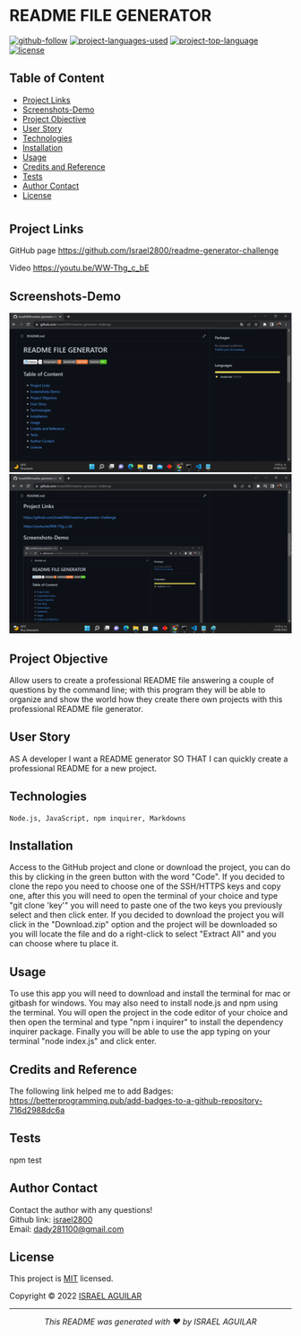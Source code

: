  
  # README FILE GENERATOR

  [![github-follow](https://img.shields.io/github/followers/israel2800?label=Follow&logoColor=blue&style=social)](https://github.com/israel2800)
  [![project-languages-used](https://img.shields.io/github/languages/count/israel2800/readme-generator-challenge?color=important)](https://github.com/israel2800/readme-generator-challenge)
  [![project-top-language](https://img.shields.io/github/languages/top/israel2800/readme-generator-challenge?color=orange)](https://github.com/israel2800/readme-generator-challenge)
  [![license](https://img.shields.io/badge/License-MIT-brightgreen.svg)](https://choosealicense.com/licenses/mit/)

  ## Table of Content
  * [ Project Links ](#Project-Links)
  * [ Screenshots-Demo ](#Screenshots)
  * [ Project Objective ](#Project-Objective)
  * [ User Story ](#User-Story)
  * [ Technologies ](#Technologies)
  * [ Installation ](#Installation)
  * [ Usage ](#Usage)
  * [ Credits and Reference ](#Credits-and-Reference)
  * [ Tests ](#Tests)
  * [ Author Contact ](#Author-Contact)
  * [ License ](#License)
  #

  ##  Project Links
  
  GitHub page
  https://github.com/Israel2800/readme-generator-challenge<br>
  
  Video
  https://youtu.be/WW-Thg_c_bE

  ## Screenshots-Demo
  
  ![Screenshot of the README file generated.](Develop/images/screenshot-1.png)
  ![Screenshot of the README file generated.](Develop/images/screenshot-2.png)
  
  ## Project Objective
  Allow users to create a professional README file answering a couple of questions by the command line; with this program they will be able to organize and show the world how they create there own projects with this professional README file generator. 
  
  ## User Story
  AS A developer I want a README generator SO THAT I can quickly create a professional README for a new project.

  ## Technologies 
  ```
  Node.js, JavaScript, npm inquirer, Markdowns
  ```
  
  ## Installation
  Access to the GitHub project and clone or download the project, you can do this by clicking in the green button with the word "Code". If you decided to clone the repo you need to choose one of the SSH/HTTPS keys and copy one, after this you will need to open the terminal of your choice and type "git clone 'key'" you will need to paste one of the two keys you previously select and then click enter. If you decided to download the project you will click in the "Download.zip" option and the project will be downloaded so you will locate the file and do a right-click to select "Extract All" and you can choose where tu place it.

  ## Usage 
  To use this app you will need to download and install the terminal for mac or gitbash for windows. You may also need to install node.js and npm using the terminal. You will open the project in the code editor of your choice and then open the terminal and type "npm i inquirer" to install the dependency inquirer package. Finally you will be able to use the app typing on your terminal "node index.js" and click enter.
  
  ## Credits and Reference
  The following link helped me to add Badges: https://betterprogramming.pub/add-badges-to-a-github-repository-716d2988dc6a

  ## Tests
  npm test

  ## Author Contact
  Contact the author with any questions!<br>
  Github link: [israel2800](https://github.com/israel2800)<br>
  Email: dady281100@gmail.com

  ## License
  This project is [MIT](https://choosealicense.com/licenses/mit/) licensed.<br />

  Copyright © 2022 [ISRAEL AGUILAR](https://github.com/israel2800)
  
  <hr>
  <p align='center'><i>
  This README was generated with ❤️ by ISRAEL AGUILAR
  </i></p>
  